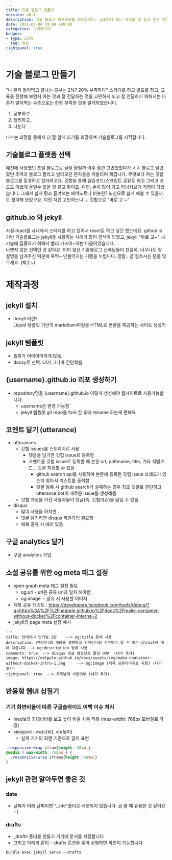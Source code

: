 ```yaml
---
title: 기술 블로그 만들기
version: v0.1
description: 기술 블로그 제작과정을 정리합니다. 급조하다 보니 개념을 덜 짚고 우선 가져다 붙인 것도 많은데 차츰 보완하려고 합니다. 기술블로그 개설은 선택지가 많다보니 이유있는 선택은 하고 싶고 빨리는 만들고 싶고 선택 자체가 고충이었습니다. 여전히 끝나지 않는 선택의 연속입니다.
date: 2021-05-04 19:00 +09:00
categories: 노카테고리
badges:
- type: info
  tag: 정보
rightpanel: true
---
```


# 기술 블로그 만들기

"나 혼자 알아먹고 끝나는 공부는 2%? 20% 부족하다" 스터디를 하고 발표를 하고, 교육을 진행해 보면서 
아는 것과 잘 전달하는 것을 고민하게 되고 잘 전달하기 위해서는 나 혼자 알아먹는 수준으로는 한참 부족한 것을 알게되었습니다.  

1) 공부하고..
2) 정리하고..
3) 나눈다

나누는 과정을 통해서 더 잘 알게 되기를 희망하며 기술블로그를 시작합니다. 

## 기술블로그 플랫폼 선택

예전에 사용했던 포털 블로그로 글을 올릴까 아주 잠깐 고민했었다가 ㅎㅎ 블로그 털렸었던 추억과 블로그 팔라고 날라오던 문자들을 떠올리며 제낍니다.
무엇보다 저는 깃헙 블로그를 동경하고 있더라고요. 깃헙을 통해 실습코드/스크립트 공유도 하고 그리고 코드도 이쁘게 올릴수 있을 것 같고 말이죠.
다만, 손이 많이 가고 러닝커브가 걱정이 되었습니다. 그래서 쉽게 평소 즐겨쓰는 에버노트나 비슷한? 노션으로 쉽게 해볼 수 있을까도 생각해 보았구요.
이런 저런 고민하느니 ... 깃헙으로 "바로 고 ~"  

## github.io 와 jekyll 

사실 react를 사내에서 스터디를 하고 있어서 react로 하고 싶긴 했는데요. github.io 기반 기술블로그는 jekyll을 사용하는 사례가
많이 검색이 되었고, jekyll "바로 고~" :-) 기술에 집중하기 위해서 빨리 가즈아~하는 마음이었습니다.  
나쁘지 않은 선택인 것 같아요. 이미 앞선 기술블로그 선배님들이 친절히, 너무나도 잘 설명을 남겨주신 덕분에 뚝딱~ 만들어지는 기쁨을 누립니다.
정말.. 글 잘쓰시는 분들 많으세요. (박수~)

# 제작과정

## jekyll 설치
- Jekyll 이란?  
  Liquid 템플릿 기반의 markdown파일을 HTML로 변환을 제공하는 사이트 생성기

## jekyll 템플릿
- 종류가 어마어마하게 많음.
- docsy로 선택. UI가 그나마 간단했음.

## {username}.github.io 리포 생성하기
- repository명을 {username}.github.io 이렇게 생성해야 웹사이트로 사용가능합니다.
  - username은 변경 가능함
  - jekyll 템플릿 git repo를 fork 한 후에 rename 하는게 편해요
  
## 코멘트 달기 (utterance)
- utterances
  - 깃헙 issues를 스토리지로 사용
    - 댓글을 남기면 깃헙 issue로 등록함
    - 코멘트를 깃헙 issue로 등록할 때 본문 url, pathname, title, 기타 식별코드 .. 등을 지정할 수 있음
      - github search api를 사용하여 본문에 등록된 깃헙 issue 쓰레드가 있는지 찾아서 리스트를 출력함
      - 댓글 등록 시 github search가 실패하는 경우 최초 댓글로 판단하고 utterance bot이 새로운 issue를 생성해줌
  - 깃헙 계정을 가진 사용자들이 댓글(즉, 깃헙이슈)을 남길 수 있음
- disqus
  - 많이 사용들 하지만..
  - 댓글 남기려면 disqus 회원가입 필요함
  - 페북 공유 시 에러 있음

## 구글 analytics 달기 
- 구글 analytics 가입

## 소셜 공유를 위한 og meta 태그 설정 
- open graph meta 태그 설정 필요
  - og:url - url은 공유 url과 일치 해야함
  - og:image  - 공유 시 사용할 이미지
- 페북 공유 테스트 : https://developers.facebook.com/tools/debug/?q=https%3A%2F%2Fnetpple.github.io%2Fdocs%2Fmake-container-without-docker%2Fcontainer-internal-2
- jekyll의 page meta 설정 예시
```
---
title: 컨테이너 인터널 1편    --> og:title 등에 사용
description: 컨테이너의 개념을 설명하고 컨테이너의 시작이라 할 수 있는 chroot에 대해 다룹니다 --> og:description 등에 사용
comments: true  --> disqus 댓글 컴포넌트 활성 여부  (내가 추가)
image: https://netpple.github.io/docs/assets/img/make-container-without-docker-intro-1.png     --> og:image (페북 공유이미지로 사용) (내가 추가)
rightpanel: true  --> 우측날개 사용여부 (내가 추가)
```

## 반응형 웹UI 삽질기 

###  기기 화면비율에 따른 구글슬라이드 여백 이슈 처리
- media의 최대너비를 보고 높이 비율 차등 적용 (max-width: 768px 모바일로 가정)
- viewport : vw(너비), vh(높이)
  - 실제 기기의 화면 기준으로 길이 표현
```css
.responsive-wrap ifram{height: 38vw;}
@media ( max-width: 768px ) {
  .responsive-wrap iframe{height: 60vw;}
}
```

## jekyll 관련 알아두면 좋은 것
### date
- 날짜가 미래 날짜이면 "_site"폴더로 배포되지 않습니다. 글 쓸 때 유용한 것 같아요 :-)

### drafts
- _drafts 폴더를 만들고 거기에 문서를 저장합니다
- 그리고 아래와 같이 --drafts 옵션을 주어 실행하면 확인이 가능합니다 
```shell
bundle exec jekyll serve --drafts
```
